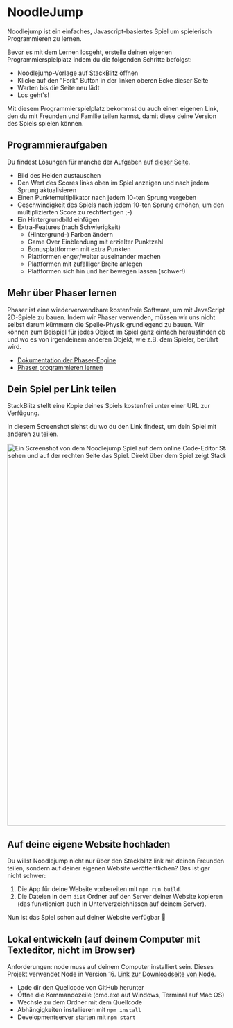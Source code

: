 # NoodleJump

Noodlejump ist ein einfaches, Javascript-basiertes Spiel um spielerisch Programmieren zu lernen.

Bevor es mit dem Lernen losgeht, erstelle deinen eigenen Programmierspielplatz indem du die folgenden Schritte befolgst:

* Noodlejump-Vorlage auf [StackBlitz](https://stackblitz.com/github/xkons/lerne-programmieren-mit-noodlejump) öffnen
* Klicke auf den "Fork" Button in der linken oberen Ecke dieser Seite
* Warten bis die Seite neu lädt
* Los geht's!

Mit diesem Programmierspielplatz bekommst du auch einen eigenen Link, den du mit Freunden und Familie teilen kannst, damit diese deine Version des Spiels spielen können.

## Programmieraufgaben

Du findest Lösungen für manche der Aufgaben auf [dieser Seite](https://github.com/BastiTee/noodlejump-stackblitz/pulls).

* Bild des Helden austauschen
* Den Wert des Scores links oben im Spiel anzeigen und nach jedem Sprung aktualisieren
* Einen Punktemultiplikator nach jedem 10-ten Sprung vergeben
* Geschwindigkeit des Spiels nach jedem 10-ten Sprung erhöhen, um den multiplizierten Score zu rechtfertigen ;-)
* Ein Hintergrundbild einfügen
* Extra-Features (nach Schwierigkeit)
  * (Hintergrund-) Farben ändern
  * Game Over Einblendung mit erzielter Punktzahl
  * Bonusplattformen mit extra Punkten
  * Plattformen enger/weiter auseinander machen
  * Plattformen mit zufälliger Breite anlegen
  * Plattformen sich hin und her bewegen lassen (schwer!)
  

## Mehr über Phaser lernen

Phaser ist eine wiederverwendbare kostenfreie Software, um mit JavaScript 2D-Spiele zu bauen. Indem wir Phaser verwenden, müssen wir uns nicht selbst darum kümmern die Speile-Physik grundlegend zu bauen. Wir können zum Beispiel für jedes Object im Spiel ganz einfach herausfinden ob und wo es von irgendeinem anderen Objekt, wie z.B. dem Spieler, berührt wird.

* [Dokumentation der Phaser-Engine](https://photonstorm.github.io/phaser-ce/)
* [Phaser programmieren lernen](https://phaser.io/learn)

## Dein Spiel per Link teilen

StackBlitz stellt eine Kopie deines Spiels kostenfrei unter einer URL zur Verfügung.

In diesem Screenshot siehst du wo du den Link findest, um dein Spiel mit anderen zu teilen.

<img width="881" alt="Ein Screenshot von dem Noodlejump Spiel auf dem online Code-Editor Stackblitz. In der linken Hälfte des Bildes ist der Code zu sehen und auf der rechten Seite das Spiel. Direkt über dem Spiel zeigt Stackblitz den Link zum Teilen des Speils" src="https://user-images.githubusercontent.com/15232701/111906564-59e38880-8a51-11eb-8126-c026fffd4cf5.png">

## Auf deine eigene Website hochladen

Du willst Noodlejump nicht nur über den Stackblitz link mit deinen Freunden teilen, sondern auf deiner eigenen Website veröffentlichen? Das ist gar nicht schwer:

1. Die App für deine Website vorbereiten mit `npm run build`.
2. Die Dateien in dem `dist` Ordner auf den Server deiner Website kopieren (das funktioniert auch in Unterverzeichnissen auf deinem Server).

Nun ist das Spiel schon auf deiner Website verfügbar 🥳

## Lokal entwickeln (auf deinem Computer mit Texteditor, nicht im Browser)

Anforderungen: node muss auf deinem Computer installiert sein. Dieses Projekt verwendet Node in Version 16. [Link zur Downloadseite von Node](https://nodejs.org/en/download/).

* Lade dir den Quellcode von GitHub herunter
* Öffne die Kommandozeile (cmd.exe auf Windows, Terminal auf Mac OS)
* Wechsle zu dem Ordner mit dem Quellcode
* Abhängigkeiten installieren mit `npm install`
* Developmentserver starten mit `npm start`


